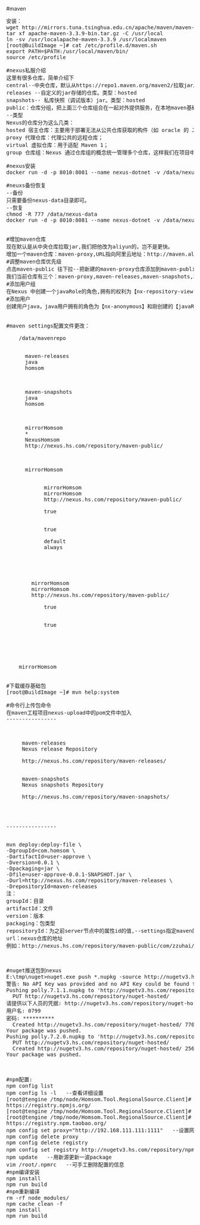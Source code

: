 #maven
<pre>
安装：
wget http://mirrors.tuna.tsinghua.edu.cn/apache/maven/maven-3/3.3.9/binaries/apache-maven-3.3.9-bin.tar.gz
tar xf apache-maven-3.3.9-bin.tar.gz -C /usr/local
ln -sv /usr/localapache-maven-3.3.9 /usr/localmaven
[root@BuildImage ~]# cat /etc/profile.d/maven.sh
export PATH=$PATH:/usr/local/maven/bin/
source /etc/profile

#nexus私服介绍
这里有很多仓库，简单介绍下
central--中央仓库，默认从https://repo1.maven.org/maven2/拉取jar。类型：proxy
releases --自定义的jar存储的仓库。类型：hosted
snapshots-- 私库快照（调试版本）jar。类型：hosted
public：仓库分组，把上面三个仓库组合在一起对外提供服务，在本地maven基础配置settings.xml中使用。类型：group
--类型
Nexus的仓库分为这么几类：
hosted 宿主仓库：主要用于部署无法从公共仓库获取的构件（如 oracle 的 JDBC 驱动）以及自己或第三方的项目构件；
proxy 代理仓库：代理公共的远程仓库；
virtual 虚拟仓库：用于适配 Maven 1；
group 仓库组：Nexus 通过仓库组的概念统一管理多个仓库，这样我们在项目中直接请求仓库组即可请求到仓库组管理的多个仓库。

#nexus安装 
docker run -d -p 8010:8081 --name nexus-dotnet -v /data/nexus3:/nexus-data sonatype/nexus3:3.32.0

#neuxs备份恢复
--备份
只需要备份nexus-data目录即可。
--恢复
chmod -R 777 /data/nexus-data
docker run -d -p 8010:8081 --name nexus-dotnet -v /data/nexus-data:/nexus-data sonatype/nexus3:3.32.0


#增加maven仓库
现在默认是从中央仓库拉取jar,我们把他改为aliyun的，岂不是更快。
增加一个maven仓库：maven-proxy,URL指向阿里云地址：http://maven.aliyun.com/nexus/content/groups/public
#调整maven仓库优先级
点击maven-public 往下拉--把新建的maven-proxy仓库添加到maven-public中,并把maven-public移到最上，越上面优先级越高，当资源包被第一个仓库匹配到好就不会再去找第二个仓库了。
我们当前仓库有三个：maven-proxy,maven-releases,maven-snapshots,将这三个仓库加入到maven-public组中即可。
#添加用户组
在Nexus 中创建一个javaRole的角色,拥有的权利为【nx-repository-view-maven2-*-edit】和【nx-repository-view-maven2-*-add】权利，如果该角色将来可能还有nuget,npm相关上传权利，则将其权利改为【nx-repository-view-*-*-edit】和【nx-repository-view-*-*-add】权利。
#添加用户
创建用户java，java用户拥有的角色为【nx-anonymous】和刚创建的【javaRole】角色。其中nx-anonymous角色是nexus默认自带的角色


#maven settings配置文件更改：
<!-- 配置本地仓库目录 -->
 	<localRepository>/data/mavenrepo</localRepository>
<!-- 配置nexus指定仓库ID访问帐号和密码，用于命令行上传jar包，也可以使用nexus界面进行上传 -->
    <server>
      <id>maven-releases</id>
      <username>java</username>
      <password>homsom</password>
    </server>

    <server>
      <id>maven-snapshots</id>
      <username>java</username>
      <password>homsom</password>
    </server>
<!-- 配置镜像仓库，为自己部署的私服 -->
    <mirror>
      <id>mirrorHomsom</id>
      <mirrorOf>*</mirrorOf>
      <name>NexusHomsom</name>
      <url>http://nexus.hs.com/repository/maven-public/</url>
    </mirror>
<!-- 添加私服，包括仓库信息、插件仓库信息 -->
    <profile>
      <id>mirrorHomsom</id>
      <repositories>
        <repository>
          	<id>mirrorHomsom</id>
          	<name>mirrorHomsom</name>
         	<url>http://nexus.hs.com/repository/maven-public/</url>
	 	<releases>
	  		<enabled>true</enabled>
	  	</releases>
	 	<snapshots>
			<enabled>true</enabled>
          	</snapshots>
          	<layout>default</layout>
          	<snapshotPolicy>always</snapshotPolicy>
        </repository>
      </repositories>

	  <pluginRepositories>
		<pluginRepository>
		<id>mirrorHomsom</id>
		<name>mirrorHomsom</name>
		<url>http://nexus.hs.com/repository/maven-public/</url>
		<releases>
			<enabled>true</enabled>
		</releases>
		<snapshots>
			<enabled>true</enabled>
		</snapshots>
		</pluginRepository>
	  </pluginRepositories>
    </profile>
<!-- 开启私服，为上面的mirrorHomsom -->
  <activeProfiles>
    <activeProfile>mirrorHomsom</activeProfile>
  </activeProfiles>

#下载缓存基础包
[root@BuildImage ~]# mvn help:system

#命令行上传包命令
在maven工程项目nexus-upload中的pom文件中加入
----------------
<project>
 <repository>
     <!--这里的id需要和settings.xml中的server的id一致-->
     <id>maven-releases</id>
     <name>Nexus release Repository</name>
     <!--releases仓库-->
     <url>http://nexus.hs.com/repository/maven-releases/</url>
 </repository>
 <snapshotRepository>
     <id>maven-snapshots</id>
     <name>Nexus snapshots Repository</name>
     <!--snapshots仓库-->
     <url>http://nexus.hs.com/repository/maven-snapshots/</url>
 </snapshotRepository>
</distributionManagement>

</project>
----------------


mvn deploy:deploy-file \
-DgroupId=com.homsom \
-DartifactId=user-approve \
-Dversion=0.0.1 \
-Dpackaging=jar \
-Dfile=user-approve-0.0.1-SNAPSHOT.jar \
-Durl=http://nexus.hs.com/repository/maven-releases \
-DrepositoryId=maven-releases
注：
groupId：目录
artifactId：文件
version：版本
packaging：包类型
repositoryId：为之前server节点中的属性id的值,--settings指定maven的setting文件
url：nexus仓库的地址
例如：http://nexus.hs.com/repository/maven-public/com/zzuhai/approve/0.0.1/approve-0.0.1.jar


</pre>

<pre>
#nuget推送包到nexus
E:\tmp\nuget>nuget.exe push *.nupkg -source http://nugetv3.hs.com/repository/nuget-hosted/
警告: No API Key was provided and no API Key could be found for 'http://nugetv3.hs.com/repository/nuget-hosted/'. To save an API Key for a source use the 'setApiKey' command.
Pushing polly.7.1.1.nupkg to 'http://nugetv3.hs.com/repository/nuget-hosted/'...
  PUT http://nugetv3.hs.com/repository/nuget-hosted/
请提供以下人员的凭据: http://nugetv3.hs.com/repository/nuget-hosted/
用户名: 0799
密码: **********
  Created http://nugetv3.hs.com/repository/nuget-hosted/ 7706ms
Your package was pushed.
Pushing polly.7.2.0.nupkg to 'http://nugetv3.hs.com/repository/nuget-hosted/'...
  PUT http://nugetv3.hs.com/repository/nuget-hosted/
  Created http://nugetv3.hs.com/repository/nuget-hosted/ 256ms
Your package was pushed.



#npm配置:
npm config list
npm config ls -l   --查看详细设置
[root@tengine /tmp/node/Homsom.Tool.RegionalSource.Client]# npm config get registry
https://registry.npmjs.org/
[root@tengine /tmp/node/Homsom.Tool.RegionalSource.Client]# npm config set registry https://registry.npm.taobao.org
[root@tengine /tmp/node/Homsom.Tool.RegionalSource.Client]# npm config get registry
https://registry.npm.taobao.org/
npm config set proxy="http://192.168.111.111:1111"   --设置网络代理用于快速连接国外网站
npm config delete proxy
npm config delete registry 
npm config set registry http://nugetv3.hs.com/repository/npm-proxy/    --设置nuget代理
npm update   --用新源更新一波package
vim /root/.npmrc   --可手工删除配置的信息
#npm编译安装
npm install
npm run build
#npm重新编译
rm -rf node_modules/
npm cache clean -f
npm install
npm run build



</pre>